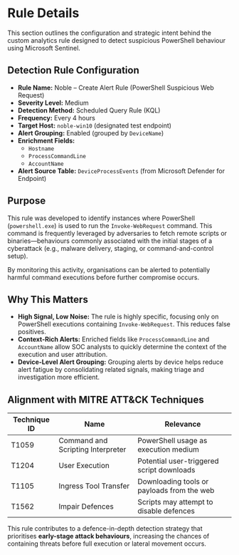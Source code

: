 # Rule Details

This section outlines the configuration and strategic intent behind the custom analytics rule designed to detect suspicious PowerShell behaviour using Microsoft Sentinel.

## Detection Rule Configuration

- **Rule Name:** Noble – Create Alert Rule (PowerShell Suspicious Web Request)
- **Severity Level:** Medium
- **Detection Method:** Scheduled Query Rule (KQL)
- **Frequency:** Every 4 hours
- **Target Host:** `noble-win10` (designated test endpoint)
- **Alert Grouping:** Enabled (grouped by `DeviceName`)
- **Enrichment Fields:** 
  - `Hostname`
  - `ProcessCommandLine`
  - `AccountName`
- **Alert Source Table:** `DeviceProcessEvents` (from Microsoft Defender for Endpoint)

## Purpose

This rule was developed to identify instances where PowerShell (`powershell.exe`) is used to run the `Invoke-WebRequest` command. This command is frequently leveraged by adversaries to fetch remote scripts or binaries—behaviours commonly associated with the initial stages of a cyberattack (e.g., malware delivery, staging, or command-and-control setup).

By monitoring this activity, organisations can be alerted to potentially harmful command executions before further compromise occurs.

## Why This Matters

- **High Signal, Low Noise:** The rule is highly specific, focusing only on PowerShell executions containing `Invoke-WebRequest`. This reduces false positives.
- **Context-Rich Alerts:** Enriched fields like `ProcessCommandLine` and `AccountName` allow SOC analysts to quickly determine the context of the execution and user attribution.
- **Device-Level Alert Grouping:** Grouping alerts by device helps reduce alert fatigue by consolidating related signals, making triage and investigation more efficient.

## Alignment with MITRE ATT&CK Techniques

| Technique ID | Name                          | Relevance                                  |
|--------------|-------------------------------|---------------------------------------------|
| T1059        | Command and Scripting Interpreter | PowerShell usage as execution medium       |
| T1204        | User Execution                | Potential user-triggered script downloads  |
| T1105        | Ingress Tool Transfer         | Downloading tools or payloads from the web |
| T1562        | Impair Defences               | Scripts may attempt to disable defences    |

This rule contributes to a defence-in-depth detection strategy that prioritises **early-stage attack behaviours**, increasing the chances of containing threats before full execution or lateral movement occurs.
